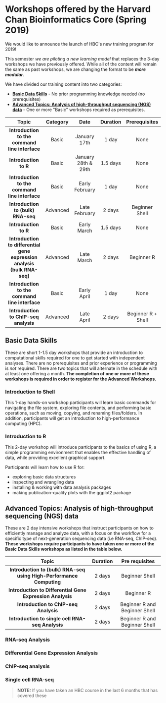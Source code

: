 # Workshops offered by the Harvard Chan Bioinformatics Core (Spring 2019)

We would like to announce the launch of HBC's new training program for 2019!

This semester *we are piloting a new learning model* that replaces the 3-day workshops we have previously offered. While all of the content will remain the same as past workshops, we are changing the format to be ***more modular***. 

We have divided our training content into two categories: 

* **[Basic Data Skills](#basic-data-skills)** - No prior programming knowledge needed (no prerequisites)
* **[Advanced Topics: Analysis of high-throughput sequencing (NGS) data](#advanced-topics-analysis-of-high-throughput-sequencing-ngs-data)** - One or more "Basic" workshops required as prerequisites.

| Topic | Category | Date | Duration | Prerequisites |
| :----: | :----: | :----: | :----: | :----: |
| **Introduction to the command line interface** | Basic | January 17th | 1 day | None |
| **Introduction to R** | Basic | January 28th & 29th | 1.5 days | None |
| **Introduction to the command line interface** | Basic | Early February | 1 day | None |
| **Introduction to (bulk) RNA-seq** | Advanced | Late February | 2 days | Beginner Shell |
| **Introduction to R** | Basic | Early March | 1.5 days | None |
| **Introduction to differential gene expression analysis (bulk RNA-seq)** | Advanced | Late March | 2 days | Beginner R |
| **Introduction to the command line interface** | Basic | Early April | 1 day | None |
| **Introduction to ChIP-seq analysis** | Advanced | Late April | 2 days | Beginner R + Shell |

## Basic Data Skills

These are short 1-1.5 day workshops that provide an introduction to computational skills required for one to get started with independent analyses. There are no prerequisites and prior experience or programming is *not* required. There are two topics that will alternate in the schedule with at least one offering a month. **The completion of one or more of these workshops is required in order to register for the Advanced Workshops.**

### Introduction to Shell 

This 1-day hands-on workshop participants will learn basic commands for navigating the file system, exploring file contents, and performing basic operations, such as moving, copying, and renaming files/folders. In addition, participants will get an introduction to high-performance computing (HPC).

### Introduction to R
This 2-day workshop will introduce participants to the basics of using R, a simple programming environment that enables the effective handling of data, while providing excellent graphical support.

Participants will learn how to use R for:
* exploring basic data structures
* inspecting and wrangling data
* installing & working with data analysis packages
* making publication-quality plots with the ggplot2 package


## Advanced Topics: Analysis of high-throughput sequencing (NGS) data

These are 2 day intensive workshops that instruct participants on how to efficiently manage and analyze data, with a focus
on the workflow for a specific type of next-generation sequencing data (i.e RNA-seq, ChIP-seq). **These workshops require participants to have taken one or more of the Basic Data Skills workshops as listed in the table below.** 

| Topic | Duration | Pre requisites |
| :----: | :----: | :----: |
| **Introduction to (bulk) RNA-seq using High-Performance Computing** | 2 days | Beginner Shell |
| **Introduction to Differential Gene Expression Analysis**  | 2 days | Beginner R |
| **Introduction to ChIP-seq Analysis** | 2 days | Beginner R and Beginner Shell |
| **Introduction to single cell RNA-seq Analysis** | 2 days | Beginner R and Beginner Shell |


### RNA-seq Analysis

### Differential Gene Expression Analysis

### ChIP-seq analysis

### Single cell RNA-seq


> **NOTE:** If you have taken an HBC course in the last 6 months that has covered these 

